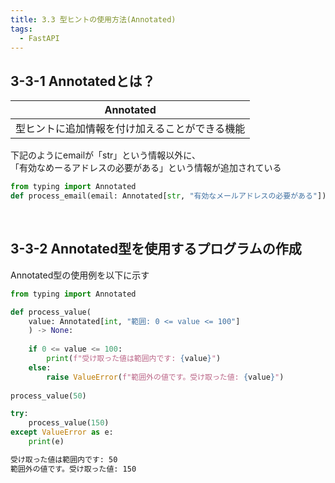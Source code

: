 ```yaml
---
title: 3.3 型ヒントの使用方法(Annotated)
tags:
  - FastAPI
---
```


## 3-3-1 Annotatedとは？

|Annotated|
|---|
|型ヒントに追加情報を付け加えることができる機能|

下記のようにemailが「str」という情報以外に、  
「有効なめーるアドレスの必要がある」という情報が追加されている

```python title="Annotatedの使用例"
from typing import Annotated
def process_email(email: Annotated[str, "有効なメールアドレスの必要がある"])
```

<br>

## 3-3-2 Annotated型を使用するプログラムの作成

Annotated型の使用例を以下に示す

```python title="Annotatedの使用例 入力値が範囲ないか確認するプログラム"
from typing import Annotated

def process_value(
    value: Annotated[int, "範囲: 0 <= value <= 100"]
    ) -> None:
    
    if 0 <= value <= 100:
        print(f"受け取った値は範囲内です: {value}")
    else:
        raise ValueError(f"範囲外の値です。受け取った値: {value}")
    
process_value(50)

try:
    process_value(150)
except ValueError as e:
    print(e)
```


```bash title="実行結果"
受け取った値は範囲内です: 50
範囲外の値です。受け取った値: 150
```